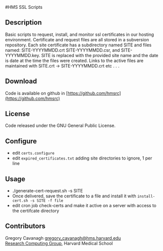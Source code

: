 #HMS SSL Scripts

## Description
Basic scripts to request, install, and monitor ssl certificates in our hosting environment.
Certificate and request files are all stored in a subversion repository.  Each site certificate has a subdirectory named SITE and files named: SITE-YYYYMMDD.crt SITE-YYYYMMDD.csr, and SITE-YYYYMMDD.key.  SITE is replaced with the provided site name and the date is date at the time the files were created.  Links to the active files are maintained with SITE.crt -> SITE-YYYYMMDD.crt etc . . .


## Download
Code is available on github in [https://github.com/hmsrc](https://github.com/hmsrc)

## License
Code released under the GNU General Public License.

## Configure
* edit `certs.configure` 
* edit `expired_certificates.txt` adding site directories to ignore, 1 per line

## Usage
* ./generate-cert-request.sh -s SITE
* Once delivered, save the certificate to a file and install it with `install-cert.sh -s SITE -f file`
* edit cron job check-certs and make it active on a server with access to the certifcate directory


## Contributors

Gregory Cavanagh  <gregory_cavanagh@hms.harvard.edu>  
[Research Computing Group](http://rc.hms.harvard.edu), Harvard Medical School  


